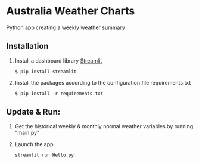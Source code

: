 # Australia Weather Charts
Python app creating a weekly weather summary

## Installation
 1. Install a dashboard library [Streamlit](https://streamlit.io/)
    ```
    $ pip install streamlit
    ```
 2. Install the packages according to the configuration file requirements.txt
     ```
     $ pip install -r requirements.txt
     ```
## Update & Run:
 1. Get the historical weekly & monthly normal weather variables by running "main.py"
 
 2. Launch the app
    ```
    streamlit run Hello.py
    ```
